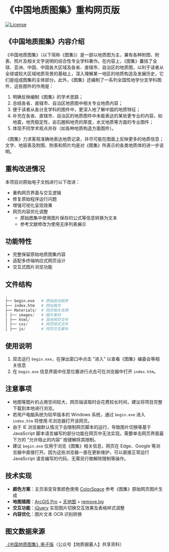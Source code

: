 # 《中国地质图集》重构网页版

[![License](https://img.shields.io/badge/License-MIT-green)](LICENSE)

## 《中国地质图集》内容介绍
《中国地质图集》（以下简称《图集》）是一部以地质图为主，兼有各种附图、附表、照片及相关文字说明的综合性专业学科著作。在内容上，《图集》囊括了全球、亚洲、中国、中国各大区域及各省、直辖市、自治区的地质图，以利于读者从全球或较大区域地质背景的基础上，深入理解某一地区的地质构造及发展历史，它们是组成图集的主体部分。此外，《图集》还编制了一系列全国性地学分支学科图件，这些图件的作用是：

1. 明确反映编制《图集》的学术思路；
2. 总结各省、直辖市、自治区地质图中相关专业地质内容；
3. 便于读者从各分支学科的图件中，更深入地了解中国的地质特征；
4. 补充在各省、直辖市、自治区的地质图件中未能表达的某些更专业的内容，如地震，地壳稳定性，岩石圈和地壳的厚度，水文地质等方面的专业图件；
5. 体现不同学术观点并存（如各种地质构造方面图件）。

《图集》力求客观准确地表达地质记录，并尽可能在图面上反映更多的地质信息；文字、地层表及附图、附表和照片均是对《图集》所表示的各类地质体的进一步说明。

## 重构改进情况

本项目对原始电子文档进行以下改进：

- 重构网页界面与交互逻辑
- 修复原始程序运行问题
- 增强可视化呈现效果
- 网页内容优化调整
  - 原始图集中使用图片保存的公式等信息转换为文本
  - 参考文献修改为使用无序列表展示


## 功能特性
- 完整保留原始地质图集内容
- 适配多终端响应式网页设计
- 交互式图片浏览功能

## 文件结构

```python
.
├── begin.exe	# 原始启动程序
├── index.htm	# 网站首页
├── Materials/	# 网页相关资源
│ ├── images/	# 图片素材
│ ├── html/		# 其他网页文件
│ ├── css/		# 网页样式文件
│ ├── js/		# 网页交互脚本
```

## 使用说明
1. 双击运行 `begin.exe`，在弹出窗口中点击 "进入" 以查看《图集》编委会等相关信息
2. 在 `begin.exe` 信息界面中任意位置进行点击可在浏览器中打开 `index.htm`。

## 注意事项

- 地图等图片的占用空间较大，网页端读取时会花费较长时间，建议将项目完整下载到本地进行浏览。
- 若用户电脑系统为较早版本的 Windows 系统，通过 `begin.exe` 进入 `index.htm` 将使用 IE浏览器打开该网页。
- 由于 IE 浏览器默认情况下会限制网页脚本的运行，导致图片切换等基于 JavaScript 脚本语言编写的部分功能在网页中无法实现。需要单击网页界面最下方的 “允许阻止的内容” 按键解除其限制。
- 建议 `begin.exe` 仅用于浏览《图集》相关信息，网页在 Edge、Google 等浏览器中直接打开。因为这些浏览器一直在更新维护，可以直接正常运行 JavaScript 语言编写的代码，无需另行做解除限制等操作。

## 技术实现
- **颜色方案**：主页渐变背景颜色使用 [ColorSpace](https://mycolor.space/) 参考《图集》原始网页图片生成
- **地图插图**：[ArcGIS Pro](https://www.esri.com/zh-cn/arcgis/products/arcgis-pro/overview) + [天地图](https://www.tianditu.gov.cn/) + [remove.bg](https://www.remove.bg/zh)
- **交互功能**：[jQuery](https://jquery.com/) 实现图片切换交互效果及表格样式调整
- **内容优化**：图片文本 OCR 识别转换

## 图文数据来源
[《中国地质图集》电子版](https://mp.weixin.qq.com/s/wov_8wErWWn437mb_Twv8w)（公众号【地质掘墓人】共享资料）
